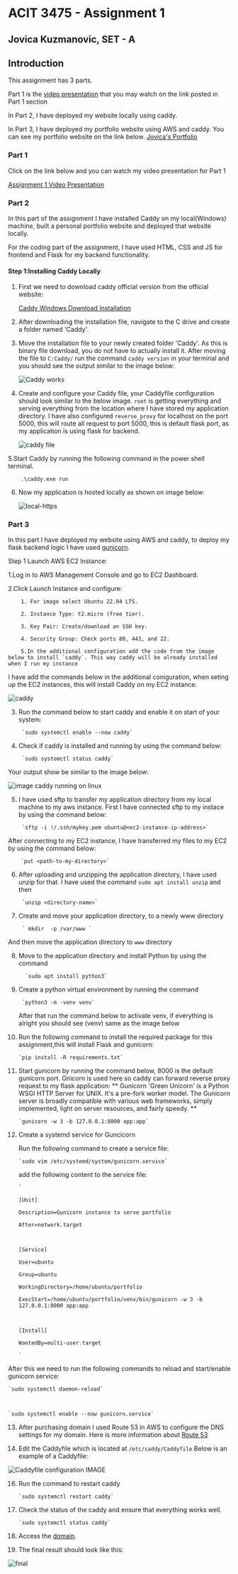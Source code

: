 # ACIT 3475 - Assignment 1 

 

## Jovica Kuzmanovic, SET - A 

 

 

## Introduction 

This assignment has 3 parts. 

 Part 1 is the [video presentation](https://www.youtube.com/watch?v=_VlP2XQntnw) that you may watch on the link posted in Part 1 section 

 

 In Part 2, I have deployed my website locally using caddy.  

 In Part 3, I have deployed my portfolio website using AWS and caddy. You can see my portfolio website on the link below. [Jovica's Portfolio](https://yovitsa-kuzmanovic.site) 

 

### Part 1 

Click on  the link below and you can watch my video presentation for Part 1 

[Assignment 1 Video Presentation](https://www.youtube.com/watch?v=_VlP2XQntnw) 

 

### Part 2 

In this part of the assignment I have installed Caddy on my local(Windows) machine,  built a personal portfolio website and deployed that website locally. 

 

For the coding part of the assignment, I have used HTML, CSS and JS for frontend and Flask for my backend functionality. 

 

#### Step 1:Installing Caddy Locally 

 

1. First we need to download caddy official version from the official website:      

    [Caddy Windows Download Installation](https://caddyserver.com/download) 

 

2. After downloading the installation file, navigate to the C drive and create a folder named 'Caddy'. 

3. Move the installation file to your newly created folder 'Caddy'. As this is binary file download, you do not have to actually install it. After moving the file to `C:Caddy/` run the command `caddy version` in your terminal and you should see the output similar to the image below: 

    ![Caddy works](/static/images/caddy%20version.png) 

4. Create and configure your Caddy file, your Caddyfile configuration should look similar to the below image. `root` is getting everything and serving everything from the location where I have stored my application directory. I have also configured `reverse_proxy` for localhost on the port 5000, this will route all request to port 5000, this is default flask port, as my application is using flask for backend. 

    ![caddy file](/static/images/image_w_c_file.png) 

 

5.Start Caddy by running the following command in the power shell terminal.  

 

        .\caddy.exe run  

 

6. Now my application is hosted locally as shown on image below: 

    ![local-https](/static/images/https_caddy.png) 

 

### Part 3 

In this part I have deployed my website using AWS and caddy, to deploy my flask backend logic I have used [gunicorn](https://docs.gunicorn.org/en/stable/).  

 

Step 1 Launch AWS EC2 Instance: 

1.Log in to AWS Management Console and go to EC2 Dashboard. 

     

2.Click Launch Instance and configure: 

     

        1. For image select Ubuntu 22.04 LTS. 

        2. Instance Type: t2.micro (free tier). 

        3. Key Pair: Create/download an SSH key. 

        4. Security Group: Check ports 80, 443, and 22. 

        5.In the additional configuration add the code from the image below to install `caddy`. This way caddy will be already installed when I run my instance 

     

I have add the commands below in the additional coniguration, when seting up the EC2 instances, this will install Caddy on my EC2 instance.

![caddy](/static/images/yaml.png)

3. Run the command below to start caddy and enable it on start of your system: 

 

        `sudo systemctl enable --now caddy` 

 

4. Check if caddy is installed and running by using the command below: 

 

        `sudo systemctl status caddy` 

 

Your output show be similar to the image below: 

![image caddy running on linux](/static/images/linux_caddy_works.png) 

5. I have used sftp to transfer my application directory from my local machine to my aws instance. First I have connected sftp to my instace by using the command below: 

 

        `sftp -i !/.ssh/mykey.pem ubuntu@<ec2-instance-ip-address>` 

 

After connecting to my EC2 instance, I have transferred my files to my EC2 by using  the command below: 

 

        `put <path-to-my-directory>` 

 

6. After uploading and unzipping the application directory, I have used unzip for that. I have used the command `sudo apt install unzip` and then  

        `unzip <directory-name>` 

7. Create and move your application directory, to a newly www directory
    
        ` mkdir  -p /var/www `

And then move the application directory to `www` directory

8. Move to the application directory and install Python by using the command 

      

         `sudo apt install python3` 

 

9. Create a python virtual environment by running the command 

 

        `python3 -m -venv venv` 

     

    After that run the command below to activate venv, if everything is alright you should see (venv) same as the image below 

     

10. Run the following command to install the required package for this assignment,this will install Flask and gunicorn: 

     

        `pip install -R requirements.txt` 

 


12. Start gunicorn by running the command below, 8000 is the default gunicorn port. Gnicorn is used here so caddy can forward reverse proxy request to my flask application:
** Gunicorn 'Green Unicorn' is a Python WSGI HTTP Server for UNIX. It's a pre-fork worker model. The Gunicorn server is broadly compatible with various web frameworks, simply implemented, light on server resources, and fairly speedy. ** 

 

        `gunicorn -w 3 -b 127.0.0.1:8000 app:app` 

  

14. Create a systemd service for Guncicorn 

     

    Run the following command to create a service file: 

 

        `sudo vim /etc/systemd/system/gunicorn.service` 

 

    add the following content to the service file: 

     

     

        ` 

        [Unit] 

        Description=Gunicorn instance to serve portfolio 

        After=network.target 

 

        [Service] 

        User=ubuntu 

        Group=ubuntu 

        WorkingDirectory=/home/ubuntu/portfolio 

        ExecStart=/home/ubuntu/portfolio/venv/bin/gunicorn -w 3 -b 127.0.0.1:8000 app:app 

 

        [Install] 

        WantedBy=multi-user.target  

        ` 

 

 

After this we need to run the following commands to reload and start/enable gunicorn service: 

 

    `sudo systemctl daemon-reload` 

 

    `sudo systemctl enable --now gunicorn.service` 

 

13. After purchasing domain I used Route 53 in AWS to configure the DNS settings for my domain. Here is more information about [Route 53](https://docs.aws.amazon.com/route53/) 

 

14. Edit the Caddyfile which is located at `/etc/caddy/Caddyfile`
Below is an example of a Caddyfile:

![Caddyfile configuration IMAGE](/static/images/caddyFile.jpg) 

16. Run the command to restart caddy

        `sudo systemctl restart caddy`

17. Check the status of the caddy and ensure that everything works well.

        `sudo systemctl status caddy`

18. Access the [domain](https://yovitsa-kuzmanovic.site). 

19. The final result should look like this:

![final](/static/images/final.png)



 
